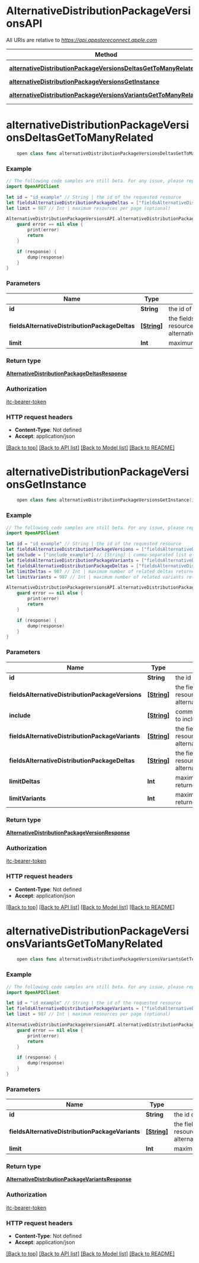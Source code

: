 # AlternativeDistributionPackageVersionsAPI

All URIs are relative to *https://api.appstoreconnect.apple.com*

Method | HTTP request | Description
------------- | ------------- | -------------
[**alternativeDistributionPackageVersionsDeltasGetToManyRelated**](AlternativeDistributionPackageVersionsAPI.md#alternativedistributionpackageversionsdeltasgettomanyrelated) | **GET** /v1/alternativeDistributionPackageVersions/{id}/deltas | 
[**alternativeDistributionPackageVersionsGetInstance**](AlternativeDistributionPackageVersionsAPI.md#alternativedistributionpackageversionsgetinstance) | **GET** /v1/alternativeDistributionPackageVersions/{id} | 
[**alternativeDistributionPackageVersionsVariantsGetToManyRelated**](AlternativeDistributionPackageVersionsAPI.md#alternativedistributionpackageversionsvariantsgettomanyrelated) | **GET** /v1/alternativeDistributionPackageVersions/{id}/variants | 


# **alternativeDistributionPackageVersionsDeltasGetToManyRelated**
```swift
    open class func alternativeDistributionPackageVersionsDeltasGetToManyRelated(id: String, fieldsAlternativeDistributionPackageDeltas: [FieldsAlternativeDistributionPackageDeltas_alternativeDistributionPackageVersionsDeltasGetToManyRelated]? = nil, limit: Int? = nil, completion: @escaping (_ data: AlternativeDistributionPackageDeltasResponse?, _ error: Error?) -> Void)
```



### Example
```swift
// The following code samples are still beta. For any issue, please report via http://github.com/OpenAPITools/openapi-generator/issues/new
import OpenAPIClient

let id = "id_example" // String | the id of the requested resource
let fieldsAlternativeDistributionPackageDeltas = ["fieldsAlternativeDistributionPackageDeltas_example"] // [String] | the fields to include for returned resources of type alternativeDistributionPackageDeltas (optional)
let limit = 987 // Int | maximum resources per page (optional)

AlternativeDistributionPackageVersionsAPI.alternativeDistributionPackageVersionsDeltasGetToManyRelated(id: id, fieldsAlternativeDistributionPackageDeltas: fieldsAlternativeDistributionPackageDeltas, limit: limit) { (response, error) in
    guard error == nil else {
        print(error)
        return
    }

    if (response) {
        dump(response)
    }
}
```

### Parameters

Name | Type | Description  | Notes
------------- | ------------- | ------------- | -------------
 **id** | **String** | the id of the requested resource | 
 **fieldsAlternativeDistributionPackageDeltas** | [**[String]**](String.md) | the fields to include for returned resources of type alternativeDistributionPackageDeltas | [optional] 
 **limit** | **Int** | maximum resources per page | [optional] 

### Return type

[**AlternativeDistributionPackageDeltasResponse**](AlternativeDistributionPackageDeltasResponse.md)

### Authorization

[itc-bearer-token](../README.md#itc-bearer-token)

### HTTP request headers

 - **Content-Type**: Not defined
 - **Accept**: application/json

[[Back to top]](#) [[Back to API list]](../README.md#documentation-for-api-endpoints) [[Back to Model list]](../README.md#documentation-for-models) [[Back to README]](../README.md)

# **alternativeDistributionPackageVersionsGetInstance**
```swift
    open class func alternativeDistributionPackageVersionsGetInstance(id: String, fieldsAlternativeDistributionPackageVersions: [FieldsAlternativeDistributionPackageVersions_alternativeDistributionPackageVersionsGetInstance]? = nil, include: [Include_alternativeDistributionPackageVersionsGetInstance]? = nil, fieldsAlternativeDistributionPackageVariants: [FieldsAlternativeDistributionPackageVariants_alternativeDistributionPackageVersionsGetInstance]? = nil, fieldsAlternativeDistributionPackageDeltas: [FieldsAlternativeDistributionPackageDeltas_alternativeDistributionPackageVersionsGetInstance]? = nil, limitDeltas: Int? = nil, limitVariants: Int? = nil, completion: @escaping (_ data: AlternativeDistributionPackageVersionResponse?, _ error: Error?) -> Void)
```



### Example
```swift
// The following code samples are still beta. For any issue, please report via http://github.com/OpenAPITools/openapi-generator/issues/new
import OpenAPIClient

let id = "id_example" // String | the id of the requested resource
let fieldsAlternativeDistributionPackageVersions = ["fieldsAlternativeDistributionPackageVersions_example"] // [String] | the fields to include for returned resources of type alternativeDistributionPackageVersions (optional)
let include = ["include_example"] // [String] | comma-separated list of relationships to include (optional)
let fieldsAlternativeDistributionPackageVariants = ["fieldsAlternativeDistributionPackageVariants_example"] // [String] | the fields to include for returned resources of type alternativeDistributionPackageVariants (optional)
let fieldsAlternativeDistributionPackageDeltas = ["fieldsAlternativeDistributionPackageDeltas_example"] // [String] | the fields to include for returned resources of type alternativeDistributionPackageDeltas (optional)
let limitDeltas = 987 // Int | maximum number of related deltas returned (when they are included) (optional)
let limitVariants = 987 // Int | maximum number of related variants returned (when they are included) (optional)

AlternativeDistributionPackageVersionsAPI.alternativeDistributionPackageVersionsGetInstance(id: id, fieldsAlternativeDistributionPackageVersions: fieldsAlternativeDistributionPackageVersions, include: include, fieldsAlternativeDistributionPackageVariants: fieldsAlternativeDistributionPackageVariants, fieldsAlternativeDistributionPackageDeltas: fieldsAlternativeDistributionPackageDeltas, limitDeltas: limitDeltas, limitVariants: limitVariants) { (response, error) in
    guard error == nil else {
        print(error)
        return
    }

    if (response) {
        dump(response)
    }
}
```

### Parameters

Name | Type | Description  | Notes
------------- | ------------- | ------------- | -------------
 **id** | **String** | the id of the requested resource | 
 **fieldsAlternativeDistributionPackageVersions** | [**[String]**](String.md) | the fields to include for returned resources of type alternativeDistributionPackageVersions | [optional] 
 **include** | [**[String]**](String.md) | comma-separated list of relationships to include | [optional] 
 **fieldsAlternativeDistributionPackageVariants** | [**[String]**](String.md) | the fields to include for returned resources of type alternativeDistributionPackageVariants | [optional] 
 **fieldsAlternativeDistributionPackageDeltas** | [**[String]**](String.md) | the fields to include for returned resources of type alternativeDistributionPackageDeltas | [optional] 
 **limitDeltas** | **Int** | maximum number of related deltas returned (when they are included) | [optional] 
 **limitVariants** | **Int** | maximum number of related variants returned (when they are included) | [optional] 

### Return type

[**AlternativeDistributionPackageVersionResponse**](AlternativeDistributionPackageVersionResponse.md)

### Authorization

[itc-bearer-token](../README.md#itc-bearer-token)

### HTTP request headers

 - **Content-Type**: Not defined
 - **Accept**: application/json

[[Back to top]](#) [[Back to API list]](../README.md#documentation-for-api-endpoints) [[Back to Model list]](../README.md#documentation-for-models) [[Back to README]](../README.md)

# **alternativeDistributionPackageVersionsVariantsGetToManyRelated**
```swift
    open class func alternativeDistributionPackageVersionsVariantsGetToManyRelated(id: String, fieldsAlternativeDistributionPackageVariants: [FieldsAlternativeDistributionPackageVariants_alternativeDistributionPackageVersionsVariantsGetToManyRelated]? = nil, limit: Int? = nil, completion: @escaping (_ data: AlternativeDistributionPackageVariantsResponse?, _ error: Error?) -> Void)
```



### Example
```swift
// The following code samples are still beta. For any issue, please report via http://github.com/OpenAPITools/openapi-generator/issues/new
import OpenAPIClient

let id = "id_example" // String | the id of the requested resource
let fieldsAlternativeDistributionPackageVariants = ["fieldsAlternativeDistributionPackageVariants_example"] // [String] | the fields to include for returned resources of type alternativeDistributionPackageVariants (optional)
let limit = 987 // Int | maximum resources per page (optional)

AlternativeDistributionPackageVersionsAPI.alternativeDistributionPackageVersionsVariantsGetToManyRelated(id: id, fieldsAlternativeDistributionPackageVariants: fieldsAlternativeDistributionPackageVariants, limit: limit) { (response, error) in
    guard error == nil else {
        print(error)
        return
    }

    if (response) {
        dump(response)
    }
}
```

### Parameters

Name | Type | Description  | Notes
------------- | ------------- | ------------- | -------------
 **id** | **String** | the id of the requested resource | 
 **fieldsAlternativeDistributionPackageVariants** | [**[String]**](String.md) | the fields to include for returned resources of type alternativeDistributionPackageVariants | [optional] 
 **limit** | **Int** | maximum resources per page | [optional] 

### Return type

[**AlternativeDistributionPackageVariantsResponse**](AlternativeDistributionPackageVariantsResponse.md)

### Authorization

[itc-bearer-token](../README.md#itc-bearer-token)

### HTTP request headers

 - **Content-Type**: Not defined
 - **Accept**: application/json

[[Back to top]](#) [[Back to API list]](../README.md#documentation-for-api-endpoints) [[Back to Model list]](../README.md#documentation-for-models) [[Back to README]](../README.md)

